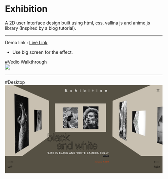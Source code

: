 # Exhibition
A 2D user Interface design built using html, css, vallina js and anime.js library (Inspired by a blog tutorial).

---

Demo link : [Live Link](https://exhibition.netlify.app/)
- Use big screen for the effect.

#Vedio Walkthrough
</br>
![](https://github.com/taneajoshi/exhibition/blob/master/exhibition.gif)

---
#Desktop
![](https://github.com/taneajoshi/exhibition/blob/master/exhibition.png)
